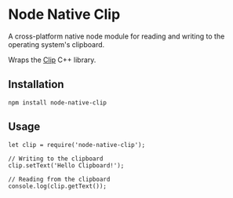# Node Native Clip

A cross-platform native node module for reading and writing to the operating system's clipboard.

Wraps the [Clip](https://github.com/dacap/clip) C++ library.

## Installation

```
npm install node-native-clip
```

## Usage

```
let clip = require('node-native-clip');

// Writing to the clipboard
clip.setText('Hello Clipboard!');

// Reading from the clipboard
console.log(clip.getText());
```